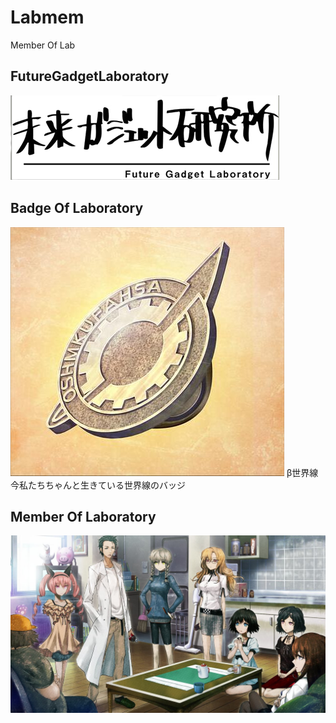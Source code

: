 # Labmem
Member Of Lab

## FutureGadgetLaboratory
![LabPicture](https://github.com/Future-Gadget-Laboratory/Labmem/blob/master/%E6%9C%AA%E6%9D%A5%E9%81%93%E5%85%B7%E7%A0%94%E7%A9%B6%E6%89%80-2.png)
## Badge Of Laboratory
![CurrentBadge](https://github.com/Future-Gadget-Laboratory/Labmem/blob/master/%E6%9C%AA%E6%9D%A5%E9%81%93%E5%85%B7%E7%A0%94%E7%A9%B6%E6%89%80-%E5%BE%BD%E7%AB%A0-2.jpg)
β世界線　今私たちちゃんと生きている世界線のバッジ

## Member Of Laboratory
![LabMemberPicture](https://github.com/Future-Gadget-Laboratory/Labmem/blob/master/%E6%9C%AA%E6%9D%A5%E3%82%AC%E3%82%B8%E3%82%A7%E3%83%83%E3%83%88%E7%A0%94%E7%A9%B6%E6%89%80.jpg)
